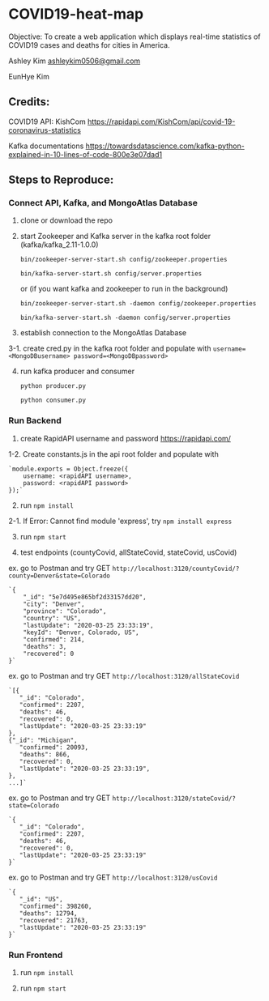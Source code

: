 # COVID19-heat-map
Objective: To create a web application which displays real-time statistics of COVID19 cases and deaths for cities in America.

Ashley Kim ashleykim0506@gmail.com

EunHye Kim


## Credits:

COVID19 API:
    KishCom
		https://rapidapi.com/KishCom/api/covid-19-coronavirus-statistics
		
Kafka documentations
		https://towardsdatascience.com/kafka-python-explained-in-10-lines-of-code-800e3e07dad1
 
 
    
## Steps to Reproduce:

  ### Connect API, Kafka, and MongoAtlas Database
  
   1. clone or download the repo
   
   2. start Zookeeper and Kafka server in the kafka root folder (kafka/kafka_2.11-1.0.0)
   
      `bin/zookeeper-server-start.sh config/zookeeper.properties`
      
      `bin/kafka-server-start.sh config/server.properties`
      
      
       or (if you want kafka and zookeeper to run in the background)
       
       
      `bin/zookeeper-server-start.sh -daemon config/zookeeper.properties`
			
      `bin/kafka-server-start.sh -daemon config/server.properties`
      
      
   3. establish connection to the MongoAtlas Database
   
   3-1. create cred.py in the kafka root folder and populate with `username=<MongoDBusername> password=<MongoDBpassword> `
   
   4. run kafka producer and consumer
   
       `python producer.py`
       
       `python consumer.py`
       
       
       
   ### Run Backend
   
   1. create RapidAPI username and password https://rapidapi.com/
   
   1-2. Create constants.js in the api root folder and populate with
   
   	`module.exports = Object.freeze({
	    username: <rapidAPI username>,
	    password: <rapidAPI password>
	});`
	
   
   2. run `npm install`
   
   2-1. If Error: Cannot find module 'express', try `npm install express`
   
   3. run `npm start`
   
   4. test endpoints (countyCovid, allStateCovid, stateCovid, usCovid)
	
   ex. go to Postman and try GET `http://localhost:3120/countyCovid/?county=Denver&state=Colorado`
   
	`{
	    "_id": "5e7d495e865bf2d33157dd20",
	    "city": "Denver",
	    "province": "Colorado",
	    "country": "US",
	    "lastUpdate": "2020-03-25 23:33:19",
	    "keyId": "Denver, Colorado, US",
	    "confirmed": 214,
	    "deaths": 3,
	    "recovered": 0
	}`
	
	
   ex. go to Postman and try GET `http://localhost:3120/allStateCovid`
   
	`[{
	   "_id": "Colorado",
	   "confirmed": 2207,
	   "deaths": 46,
	   "recovered": 0,
	   "lastUpdate": "2020-03-25 23:33:19"
	},
	{"_id": "Michigan",
	   "confirmed": 20093,
	   "deaths": 866,
	   "recovered": 0,
	   "lastUpdate": "2020-03-25 23:33:19",
	},
	...]`
	
  ex. go to Postman and try GET `http://localhost:3120/stateCovid/?state=Colorado`
   
	`{
	   "_id": "Colorado",
	   "confirmed": 2207,
	   "deaths": 46,
	   "recovered": 0,
	   "lastUpdate": "2020-03-25 23:33:19"
	}`
	
  ex. go to Postman and try GET `http://localhost:3120/usCovid`
   
	`{
	   "_id": "US",
	   "confirmed": 398260,
	   "deaths": 12794,
	   "recovered": 21763,
	   "lastUpdate": "2020-03-25 23:33:19"
	}`
	
	
   ### Run Frontend

   1. run `npm install`
   
   2. run `npm start`
   

  

